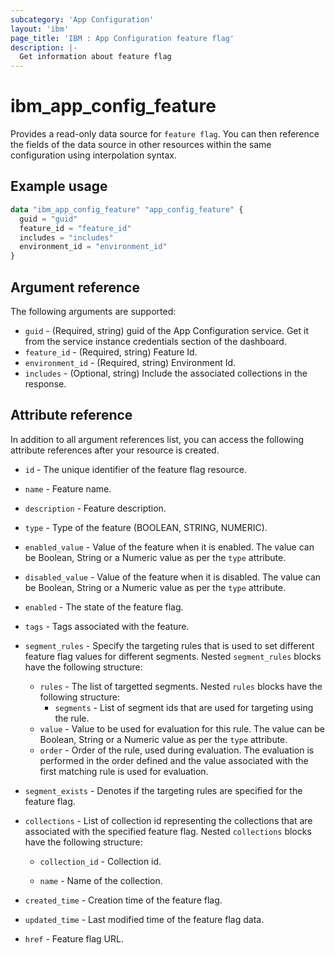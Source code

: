 ```yaml
---
subcategory: 'App Configuration'
layout: 'ibm'
page_title: 'IBM : App Configuration feature flag'
description: |-
  Get information about feature flag
---
```


# ibm_app_config_feature

Provides a read-only data source for `feature flag`. You can then reference the fields of the data source in other resources within the same configuration using interpolation syntax.

## Example usage

```terraform
data "ibm_app_config_feature" "app_config_feature" {
  guid = "guid"
  feature_id = "feature_id"
  includes = "includes"
  environment_id = "environment_id"
}
```

## Argument reference

The following arguments are supported:

- `guid` - (Required, string) guid of the App Configuration service. Get it from the service instance credentials section of the dashboard.
- `feature_id` - (Required, string) Feature Id.
- `environment_id` - (Required, string) Environment Id.
- `includes` - (Optional, string) Include the associated collections in the response.

## Attribute reference

In addition to all argument references list, you can access the following attribute references after your resource is created.

- `id` - The unique identifier of the feature flag resource.
- `name` - Feature name.
- `description` - Feature description.
- `type` - Type of the feature (BOOLEAN, STRING, NUMERIC).
- `enabled_value` - Value of the feature when it is enabled. The value can be Boolean, String or a Numeric value as per the `type` attribute.
- `disabled_value` - Value of the feature when it is disabled. The value can be Boolean, String or a Numeric value as per the `type` attribute.
- `enabled` - The state of the feature flag.
- `tags` - Tags associated with the feature.
- `segment_rules` - Specify the targeting rules that is used to set different feature flag values for different segments. Nested `segment_rules` blocks have the following structure:

  - `rules` - The list of targetted segments. Nested `rules` blocks have the following structure:
    - `segments` - List of segment ids that are used for targeting using the rule.
  - `value` - Value to be used for evaluation for this rule. The value can be Boolean, String or a Numeric value as per the `type` attribute.
  - `order` - Order of the rule, used during evaluation. The evaluation is performed in the order defined and the value associated with the first matching rule is used for evaluation.

- `segment_exists` - Denotes if the targeting rules are specified for the feature flag.
- `collections` - List of collection id representing the collections that are associated with the specified feature flag. Nested `collections` blocks have the following structure:

  - `collection_id` - Collection id.

  - `name` - Name of the collection.

- `created_time` - Creation time of the feature flag.
- `updated_time` - Last modified time of the feature flag data.
- `href` - Feature flag URL.

